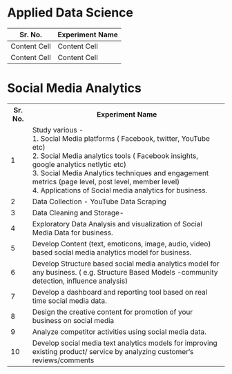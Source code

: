 # Applied Data Science

| Sr. No.      | Experiment Name |
| ------------ | --------------- |
| Content Cell | Content Cell    |
| Content Cell | Content Cell    |

# Social Media Analytics

<table>
<tr>
<th>Sr. No. </th>
<th>Experiment Name</th>
</tr>
<tr>
<td>1</td>
<td>Study various -  </br> 1. Social Media platforms ( Facebook, twitter, YouTube etc)  </br>
2. Social Media analytics tools ( Facebook insights, google analytics netlytic etc)  </br>
3. Social Media Analytics techniques and engagement metrics (page level, post level, member level)  </br>
4. Applications of Social media analytics for business.</td>
</tr>
<tr>
<td>2</td>
<td>Data Collection - YouTube Data Scraping</td>
</tr>
<tr>
<td>3</td>
<td>Data Cleaning and Storage-</td>
</tr>
<tr>
<td>4</td>
<td>Exploratory Data Analysis and visualization of Social Media Data for business.</td>
</tr>
<tr>
<td>5</td>
<td>Develop Content (text, emoticons, image, audio, video) based social media analytics model for business. </td>
</tr>

<tr>
<td>6</td>
<td>Develop Structure based social media analytics model for any business. ( e.g.
Structure Based Models -community detection, influence analysis)</td>
</tr>

<tr>
<td>7</td>
<td>Develop a dashboard and reporting tool based on real time social media data. </td>
</tr>

<tr>
<td>8</td>
<td>Design the creative content for promotion of your business on social media </td>
</tr>

<tr>
<td>9</td>
<td> Analyze competitor activities using social media data.</td>
</tr>

<tr>
<td>10</td>
<td>Develop social media text analytics models for improving existing product/
service by analyzing customer‘s reviews/comments </td>
</tr>
</table>
